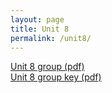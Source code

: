 ```yaml
---
layout: page
title: Unit 8
permalink: /unit8/
---
```


[Unit 8 group (pdf)](pcha_unit8_group.pdf)  
[Unit 8 group key (pdf)](pcha_unit8_group_key.pdf)  

